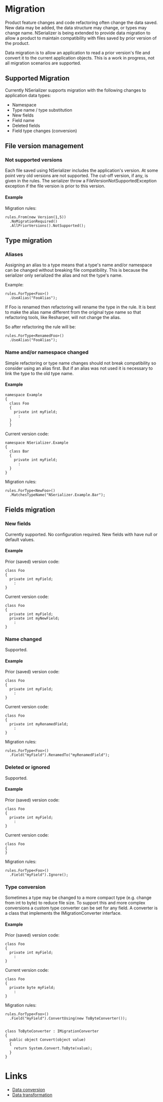 
# Migration #
Product feature changes and code refactoring often change the data saved. New data may be added, the data structure may change, or types may change name. NSerializer is being extended to provide data migration to allow a product to maintain compatibility with files saved by prior version of the product.

Data migration is to allow an application to read a prior version's file and convert it to the current application objects. This is a work in progress, not all migration scenarios are supported.

## Supported Migration ##

Currently NSerializer supports migration with the following changes to application data types:

  * Namespace
  * Type name / type substitution
  * New fields
  * Field name
  * Deleted fields
  * Field type changes (conversion)

## File version management ##

### Not supported versions ###

Each file saved using NSerializer includes the application's version. At some point very old versions are not supported. The cut-off version, if any, is given in the rules. The serializer throw a FileVersionNotSupportedException exception if the file version is prior to this version.

#### Example ####

Migration rules:

```
rules.From(new Version(1,5))
  .NoMigrationRequired()
  .AllPriorVersions().NotSupported();
```

## Type migration ##

### Aliases ###

Assigning an alias to a type means that a type's name and/or namespace can be changed without breaking file compatibility. This is because the serializer only serialized the alias and not the type's name.

Example:

```
rules.ForType<Foo>()
  .UseAlias("FooAlias");
```

If Foo is renamed then refactoring will rename the type in the rule. It is best to make the alias name different from the original type name so that refactoring tools, like Resharper, will not change the alias.

So after refactoring the rule will be:

```
rules.ForType<RenamedFoo>()
  .UseAlias("FooAlias");
```

### Name and/or namespace changed ###

Simple refactoring or type name changes should not break compatibility so consider using an alias first. But if an alias was not used it is necessary to link the type to the old type name.

#### Example ####

```
namespace Example
{
  class Foo
  {
    private int myField;
      :
  }
  }
```

Current version code:

```
namespace NSerializer.Example
{
  class Bar
  {
    private int myField;
      :
  }
}
```

Migration rules:

```
rules.ForType<NewFoo>()
  .MatchesTypeName("NSerializer.Example.Bar");
```

## Fields migration ##

### New fields ###

Currently supported. No configuration required. New fields with have null or default values.

#### Example ####

Prior (saved) version code:

```
class Foo
{
  private int myField;
    :
}
```

Current version code:

```
class Foo
{
  private int myField;
  private int myNewField;
    :
}
```

### Name changed ###

Supported.

#### Example ####

Prior (saved) version code:

```
class Foo
{
  private int myField;
    :
}
```

Current version code:

```
class Foo
{
  private int myRenamedField;
    :
}
```

Migration rules:

```
rules.ForType<Foo>()
  .Field("myField").RenamedTo("myRenamedField");
```

### Deleted or ignored ###

Supported.

#### Example ####

Prior (saved) version code:

```
class Foo
{
  private int myField;
    :
}
```

Current version code:

```
class Foo
{
}
```

Migration rules:

```
rules.ForType<Foo>()
  .Field("myField").Ignore();
```

### Type conversion ###

Sometimes a type may be changed to a more compact type (e.g. change from int to byte) to reduce file size. To support this and more complex conversions a custom type converter can be set for any field. A converter is a class that implements the IMigrationConverter interface.

#### Example ####

Prior (saved) version code:

```
class Foo
{
  private int myField;
    :
}
```

Current version code:

```
class Foo
{
  private byte myField;
    :
}
```

Migration rules:

```
rules.ForType<Foo>()
  .Field("myField").ConvertUsing(new ToByteConverter());


class ToByteConverter : IMigrationConverter
{
  public object Convert(object value)
  {
    return System.Convert.ToByte(value);
  }
}
```

# Links #
  * [Data conversion](http://en.wikipedia.org/wiki/Data_conversion)
  * [Data transformation](http://en.wikipedia.org/wiki/Data_transformation)
